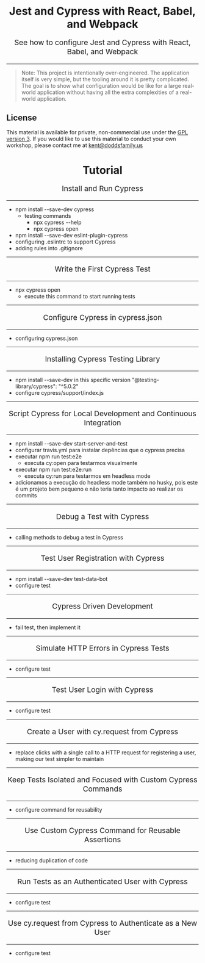 <h1 align="center">
  Jest and Cypress with React, Babel, and Webpack
</h1>

<p align="center" style="font-size: 1.2rem;">
  See how to configure Jest and Cypress with React, Babel, and Webpack
</p>

<hr />

> Note: This project is intentionally over-engineered. The application itself is
> very simple, but the tooling around it is pretty complicated. The goal is to
> show what configuration would be like for a large real-world application
> without having all the extra complexities of a real-world application.

## License

This material is available for private, non-commercial use under the
[GPL version 3](http://www.gnu.org/licenses/gpl-3.0-standalone.html). If you
would like to use this material to conduct your own workshop, please contact me
at kent@doddsfamily.us

<h1 align="center">
  Tutorial
</h1>

<p align="center" style="font-size: 1.2rem;">
  Install and Run Cypress
</p>

<hr />

- npm install --save-dev cypress
  - testing commands
    - npx cypress --help
    - npx cypress open
- npm install --save-dev eslint-plugin-cypress
- configuring .eslintrc to support Cypress
- adding rules into .gitignore

<hr />

<p align="center" style="font-size: 1.2rem;">
  Write the First Cypress Test
</p>

<hr />

- npx cypress open
  - execute this command to start running tests

<hr />

<p align="center" style="font-size: 1.2rem;">
  Configure Cypress in cypress.json
</p>

<hr />

- configuring cypress.json

<hr />

<p align="center" style="font-size: 1.2rem;">
  Installing Cypress Testing Library
</p>

<hr />

- npm install --save-dev in this specific version "@testing-library/cypress": "^5.0.2"
- configure cypress/support/index.js

<hr />

<p align="center" style="font-size: 1.2rem;">
  Script Cypress for Local Development and Continuous Integration
</p>

<hr />

- npm install --save-dev start-server-and-test
- configurar travis.yml para instalar depências que o cypress precisa
- executar npm run test:e2e
  - executa cy:open para testarmos visualmente
- executar npm run test:e2e:run
  - executa cy:run para testarmos em headless mode
- adicionamos a execução do headless mode também no husky, pois este é um projeto bem pequeno e não teria tanto impacto ao realizar os commits

<hr />

<p align="center" style="font-size: 1.2rem;">
  Debug a Test with Cypress
</p>

<hr />

- calling methods to debug a test in Cypress

<hr />

<p align="center" style="font-size: 1.2rem;">
  Test User Registration with Cypress
</p>

<hr />

- npm install --save-dev test-data-bot
- configure test

<hr />

<p align="center" style="font-size: 1.2rem;">
  Cypress Driven Development
</p>

<hr />

- fail test, then implement it

<hr />

<p align="center" style="font-size: 1.2rem;">
  Simulate HTTP Errors in Cypress Tests
</p>

<hr />

- configure test

<hr />

<p align="center" style="font-size: 1.2rem;">
  Test User Login with Cypress
</p>

<hr />

- configure test

<hr />

<p align="center" style="font-size: 1.2rem;">
  Create a User with cy.request from Cypress
</p>

<hr />

- replace clicks with a single call to a HTTP request for registering a user, making our test simpler to maintain

<hr />

<p align="center" style="font-size: 1.2rem;">
  Keep Tests Isolated and Focused with Custom Cypress Commands
</p>

<hr />

- configure command for reusability

<hr />

<p align="center" style="font-size: 1.2rem;">
  Use Custom Cypress Command for Reusable Assertions
</p>

<hr />

- reducing duplication of code

<hr />

<p align="center" style="font-size: 1.2rem;">
  Run Tests as an Authenticated User with Cypress
</p>

<hr />

- configure test

<hr />

<p align="center" style="font-size: 1.2rem;">
  Use cy.request from Cypress to Authenticate as a New User
</p>

<hr />

- configure test